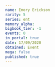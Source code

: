 ```yaml
---
name: Emory Erickson
rarity: 5
series: ent
memory_alpha:
bigbook_tier: -1
events: 0
in_portal: true
date: 17/09/2020
obtained: Event
mega: false
published: true
---
```



